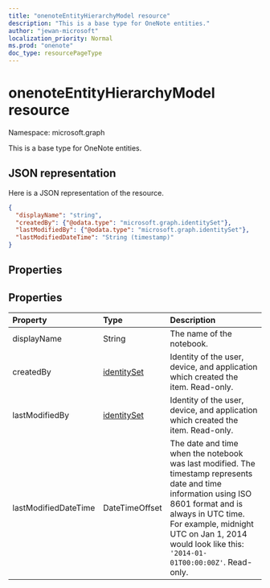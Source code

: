 ```yaml
---
title: "onenoteEntityHierarchyModel resource"
description: "This is a base type for OneNote entities."
author: "jewan-microsoft"
localization_priority: Normal
ms.prod: "onenote"
doc_type: resourcePageType
---
```


# onenoteEntityHierarchyModel resource

Namespace: microsoft.graph

This is a base type for OneNote entities.

## JSON representation

Here is a JSON representation of the resource.

<!-- {
  "blockType": "resource",
  "abstract": true,
  "baseType": "microsoft.graph.onenoteEntitySchemaObjectModel",
  "optionalProperties": [
    "self"
  ],
  "@odata.type": "microsoft.graph.onenoteEntityHierarchyModel"
}-->

```json
{
  "displayName": "string",
  "createdBy": {"@odata.type": "microsoft.graph.identitySet"},
  "lastModifiedBy": {"@odata.type": "microsoft.graph.identitySet"},
  "lastModifiedDateTime": "String (timestamp)"
}

```
## Properties
## Properties
| Property	   | Type	|Description|
|:---------------|:--------|:----------|
|displayName|String|The name of the notebook.|
|createdBy|[identitySet](identityset.md)|Identity of the user, device, and application which created the item. Read-only.|
|lastModifiedBy|[identitySet](identityset.md)|Identity of the user, device, and application which created the item. Read-only.|
|lastModifiedDateTime|DateTimeOffset|The date and time when the notebook was last modified. The timestamp represents date and time information using ISO 8601 format and is always in UTC time. For example, midnight UTC on Jan 1, 2014 would look like this: `'2014-01-01T00:00:00Z'`. Read-only.|

<!-- uuid: 8b1af557-1a7c-4432-86eb-94989c2d4b54
2015-10-25 14:57:30 UTC -->
<!-- {
  "type": "#page.annotation",
  "description": "page resource",
  "keywords": "",
  "section": "documentation",
  "tocPath": ""
}-->
